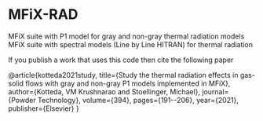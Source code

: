 # MFiX-RAD
MFiX suite with P1 model for gray and non-gray thermal radiation models 
MFiX suite with spectral models (Line by Line HITRAN) for thermal radiation


If you publish a work that uses this code then cite the following paper 

@article{kotteda2021study,
  title={Study the thermal radiation effects in gas-solid flows with gray and non-gray P1 models implemented in MFiX},
  author={Kotteda, VM Krushnarao and Stoellinger, Michael},
  journal={Powder Technology},
  volume={394},
  pages={191--206},
  year={2021},
  publisher={Elsevier}
}
